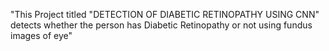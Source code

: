 "This Project titled "DETECTION OF DIABETIC RETINOPATHY USING CNN" detects whether the person has Diabetic Retinopathy or not using fundus images of eye"
